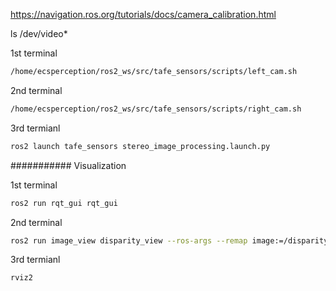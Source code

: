 https://navigation.ros.org/tutorials/docs/camera_calibration.html

ls /dev/video*

1st terminal
```bash
/home/ecsperception/ros2_ws/src/tafe_sensors/scripts/left_cam.sh
```

2nd terminal 
```bash
/home/ecsperception/ros2_ws/src/tafe_sensors/scripts/right_cam.sh
```

3rd termianl 
```bash
ros2 launch tafe_sensors stereo_image_processing.launch.py 
```

###########
Visualization

1st terminal 
```bash
ros2 run rqt_gui rqt_gui
```

2nd terminal
```bash
ros2 run image_view disparity_view --ros-args --remap image:=/disparity
```

3rd termianl 
```bash
rviz2
```
